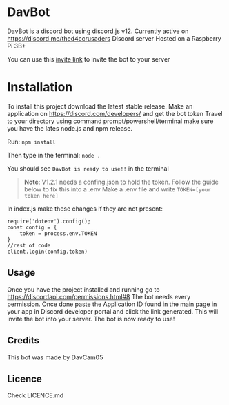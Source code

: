 # DavBot

DavBot is a discord bot using discord.js v12. 
Currently active on https://discord.me/thed4ccrusaders Discord server
Hosted on a Raspberry Pi 3B+ 

You can use this [invite link](https://discordapp.com/oauth2/authorize?client_id=716403885622951937&scope=bot&permissions=2146958847) to invite the bot to your server

# Installation

To install this project download the latest stable release.
Make an application on https://discord.com/developers/ and get the bot token
Travel to your directory using command prompt/powershell/terminal
make sure you have the lates node.js and npm release.

Run:
`npm install`

Then type in the terminal:
`node .`

You should see `DavBot is ready to use!!` in the terminal

>**Note**: V1.2.1 needs a confing.json to hold the token. Follow the guide below to fix this into a .env
Make a .env file and write
`TOKEN=[your token here]`

In index.js make these changes if they are not present:
```
require('dotenv').config();
const config = {
    token = process.env.TOKEN
}
//rest of code
client.login(config.token)
```



## Usage
Once you have the project installed and running go to https://discordapi.com/permissions.html#8
The bot needs every permission. Once done paste the Application ID found in the main page in your app in Discord developer portal and click the link generated.
This will invite the bot into your server. The bot is now ready to use!

## Credits
This bot was made by DavCam05

## Licence
Check LICENCE.md
